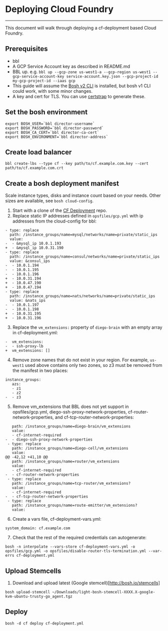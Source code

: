 # Deploying Cloud Foundry
---

This document will walk through deploying a cf-deployment based Cloud Foundry.

## Prerequisites

* bbl
* A GCP Service Account key as described in README.md
* BBL up. e.g. ```bbl up --gcp-zone us-west1-a --gcp-region us-west1 --gcp-service-account-key service-account.key.json --gcp-project-id my-gcp-project-id --iaas gcp```
* This guide will assume the [Bosh v2 CLI](https://bosh.io/docs/cli-v2.html) is installed, but bosh v1 CLI could work, with some minor changes.
* A key and cert for TLS. You can use [certstrap](https://github.com/square/certstrap) to generate these.

## Set the bosh environment

```
export BOSH_USER=`bbl director-username`
export BOSH_PASSWORD=`bbl director-password`
export BOSH_CA_CERT=`bbl director-ca-cert`
export BOSH_ENVIRONMENT=`bbl director-address`
```

## Create load balancer

```
bbl create-lbs --type cf --key path/to/cf.example.com.key --cert path/to/cf.example.com.crt

```

## Create a bosh deployment manifest

Scale instance types, disks and instance count based on your needs. Other sizes are available, see ```bosh cloud-config```.

1. Start with a clone of the [CF Deployment](https://github.com/cloudfoundry/cf-deployment) repo.
2. Replace static IP addresses defined in ```opsfiles/gcp.yml``` with ip addresses from the cloud-config for bbl:
```
- type: replace
  path: /instance_groups/name=mysql/networks/name=private/static_ips
  value:
-  - &mysql_ip 10.0.1.193
+  - &mysql_ip 10.0.31.190
- type: replace
  path: /instance_groups/name=consul/networks/name=private/static_ips
  value: &consul_ips
-  - 10.0.1.194
-  - 10.0.1.195
-  - 10.0.1.196
+  - 10.0.31.194
+  - 10.0.47.190
+  - 10.0.47.194
- type: replace
  path: /instance_groups/name=nats/networks/name=private/static_ips
  value: &nats_ips
-  - 10.0.1.197
-  - 10.0.1.198
+  - 10.0.31.195
+  - 10.0.31.196
```

3. Replace the ```vm_extensions:``` property of ```diego-brain``` with an empty array in cf-deployment.yml:
```
-  vm_extensions:
-  - ssh-proxy-lb
+  vm_extensions: []
```
4. Remove zone names that do not exist in your region. For example, ```us-west1``` used above contains only two zones, so z3 must be removed from the manifest in two places:
```
instance_groups:
   azs:
   - z1
   - z2
-  - z3
```
5. Remove vm_extensions that BBL does not yet support in opsfiles/gcp.yml, diego-ssh-proxy-network-properties, cf-router-network-properties, and cf-tcp-router-network-properties:
```
   path: /instance_groups/name=diego-brain/vm_extensions
   value:
   - cf-internet-required
-  - diego-ssh-proxy-network-properties
 - type: replace
   path: /instance_groups/name=diego-cell/vm_extensions
   value:
@@ -42,12 +41,10 @@
   path: /instance_groups/name=router/vm_extensions
   value:
   - cf-internet-required
-  - cf-router-network-properties
 - type: replace
   path: /instance_groups/name=tcp-router/vm_extensions?
   value:
   - cf-internet-required
-  - cf-tcp-router-network-properties
 - type: replace
   path: /instance_groups/name=route-emitter/vm_extensions?
   value:
```
6. Create a vars file, cf-deployment-vars.yml:
```
system_domain: cf.example.com
```
7. Check that the rest of the required credentials can autogenerate:
```
bosh -n interpolate --vars-store cf-deployment-vars.yml -o opsfiles/gcp.yml -o opsfiles/disable-router-tls-termination.yml --var-errs cf-deployment.yml
```

## Upload Stemcells

1. Download and upload latest (Google stemcell)[http://bosh.io/stemcells]
```
bosh upload-stemcell ~/Downloads/light-bosh-stemcell-XXXX.X-google-kvm-ubuntu-trusty-go_agent.tgz
```

## Deploy

```
bosh -d cf deploy cf-deployment.yml
```
